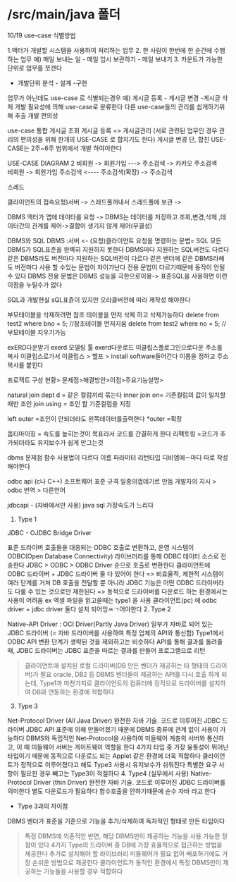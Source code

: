 # /src/main/java 폴더
10/19
 use-case 식별방법

 1.액터가  개발할 시스템을 사용하여 처리하는 업무
 2. 한 사람이 한번에 한 순간에 수행하는 업무
    예) 매일 보내는 일 
      - 메일 임시 보관하기
      - 메일 보내기
3. 카운트가 가능한 단위로 업무를  쪼갠다
* 개발단위
분석 - 설계 -구현

업무가 아닌데도 use-case 로 식별되는경우
    예) 게시글 등록
       - 게시글 변경
       -게시글 삭제
개발  필요성에 의해 use-case로 분류한다
다른 use-case들의 관리를 쉽게하기위해 추출
개발 편의성

use-case 통합
게시글 조회
게시글 등록     =>   게시글관리  (서로 관련된 업무인 경우 관리의 편의성을 위해 한개의  USE-CASE 로 합치기도 한다)
게시글 변경                      단, 합친 USE-CASE는 2주~6주 범위에서 개발 하여야한다


USE-CASE DIAGRAM 2
 비회원 -> 회원가입 ---> 주소검색 -> 카카오 주소검색  
비회원  -> 회원가입 주소검색 <---- 주소검색(확장) -> 주소검색




스레드

클라이언트의 접속요청)서버 -> 스레드풀꺼내서 스레드풀에 보관 -> 


DBMS
액터가 앱에 데이타를 요청 -> DBMS는 데이터를 저장하고 조회,변경,삭제 ,데이터간의 관계를 제어->결함이 생기지 않게 제어(무결성)

DBMS와 SQL
DBMS :서버 <- (요청)클라이언트 요청을 명령하는 문볍= SQL
모든DBMS가  SQL표준을 완벽히 지원하지 못한다
DBMS마다 지원하는 SQL버전도 다르다
같은 DBMS라도 버전마다 지원하는 SQL버전이 다르다
같은 밴더에 같은 DBMS라해도 
버전마다 사용 할 수있는 문법이 차이가난다
전용 문법이 다르기때문에 동작이 안될 수 있다
 DBMS 전용 문법은  DBMS 성능을 극한으로이용->
 표준SQL을 사용하면 이런이점을 누릴수가 없다



SQL과 개발현실
sQL표쥰이 있지만 오라클버전에 따라 제작성 해야한다





부모테이블을 삭제하려면  참조 테이블을 먼저 삭제 하고 삭제가능하다
delete from test2 where bno = 5; //참조테이블 먼저지움
delete from test2 where no = 5; //부모테이블 지우기가능

exERD다운받기
exerd  모델링 툴
 exerd다운로드 이클립스플로그인으로다운
 주소를 복사 이클립스로가서
이클립스 > 헬프 > install software들어간다
이름을 정하고 주소복사를 붙힌다


프로젝트 구성
현황> 문제점>해결방안>이점>주요기능설명>



natural join dept d = 같은 컬럼끼리 묶는다
inner join on=  기존컬럼의 값이 일치할때만 조인
join using = 조인 할 기준컬럼을 지정

left outer =조인이 안되더라도 왼쪽데이터를출력한다
*outer =확장

옵티마이징 = 속도를 높히는것이 목표라서 코드를 간결하게 한다
리팩토링 =코드가 추가되더라도 유지보수가 쉽게 만그는것

dbms
 문제점
 함수 사용법이 다르다
 이름 파라미터 리턴타입
 디비엠에ㅡ마다 따로 작성해야한다


odbc api   (c나 C++)
소프트웨어 표준 규격
일종의껍데기르 만듬
개발자의 지시 > odbc 번역 > 다른언어

jdbcapi - (자바에서만 사용)
java sql
가장속도가 느리다


1. Type 1

JDBC - OJDBC Bridge Driver

표준 드라이버 호출들을 대응되는 ODBC 호출로 변환하고, 운영 시스템이 ODBC(Open Database Connectivity) 라이브러리를 통해 ODBC 데이터 소스로 전송한다
JDBC > ODBC > ODBC Driver 순으로 호출로 변환한다
클라이언트에 ODBC 드라이버 + JDBC 드라이버 둘 다 있어야 한다 => 비효율적, 제한적
시스템이 여러 단계를 거쳐 DB 호출을 전달할 뿐 아니라 JDBC 기능은 어떤 ODBC 드라이버라도 다룰 수 있는 것으로만 제한된다
=> 동적으로 드라이버를 다운로드 하는 환경에서는 사용이 어려움
ex 엑셀 파일을 읽고쓸때는 type1 을 사용
클라이언트(pc) 에 odbc driver + jdbc driver 둘다 설치 되어잉ㅆㄱ어야한다
2. Type 2

Native-API Driver : OCI Driver(Partly Java Driver)
일부가 자바로 되어 있는 JDBC 드라이버 (= 자바 드라이버를 사용하여 특정 업체의 API와 통신함)
Type1에서 ODBC API 변환 단계가 생략된 것을 제외하고는 비슷하다
API를 통해 결과를 돌려줄 때, JDBC 드라이버는 JDBC 표준을 따르는 결과를 만들어 프로그램으로 리턴
> 클라이언트에 설치된 로컬 드라이버(DB 만든 벤더가 제공하는 타 형태의 드라이버)가 필요
> oracle, DB2 등 DBMS 벤더들이 제공하는 API를 다시 호출
하게 되는데, Type1과 마찬가지로 클라이언트의 컴퓨터에 정적으로 드라이버를 설치하여 DB와 연동하는 환경에 적합하다
3. Type 3

Net-Protocol Driver (All Java Driver)
완전한 자바 기술. 코드로 이루어진 JDBC 드라이버
JDBC API 표준에 의해 만들어졌기 때문에  DBMS 종류에 관계 없이 사용이 가능하다
DBMS와 독립적인 Net-Protocol을 사용하여 미들웨어 계층의 서버와 통신하고, 이 때 미들웨어 서버는 게이트웨이 역할을 한다
4가지 타입 중 가장 융통성이 뛰어난 타입이기 때문에 동적으로 다운로드 되는 Applet 같은 환경에 더욱 적합하다
클라이언트가 정적으로 이루어졌다고 해도 Type3 사용시 유지보수가 쉬워진다
특별한 요구 사항이 필요한 경우 빼고는 Type3이 적절하다
4. Type4  (실무에서 사용)
Native-Protocol Driver (thin Driver)
완전한 자바 기술. 코드로 이루어진 JDBC 드라이버를 의미한다
별도 다운로드가  필요하다 함수호출을 안하기때문에 순수 자바 라고 한다

* Type 3과의 차이점

DBMS 벤더가 표준을 기준으로 기능을 추가/삭제하여 독자적인 형태로 만든 타입이다
> 특정 DBMS에 의존적인 반면, 해당 DBMS만이 제공하는 기능을 사용 가능한 장점이 있다
> 4가지 Type의 드라이버 중 DB에 가장 효율적으로 접근하는 방법을 제공한다
> 추가로 설치해야 할 라이브러리 미들웨어가 필요 없어 배포하기에도 가장 손쉬운 방법으로 제공한다
> 클라이언트가 동적인 환경에서 특정 DBMS만이 제공하는 기능들을 사용할 경우 적합하다



